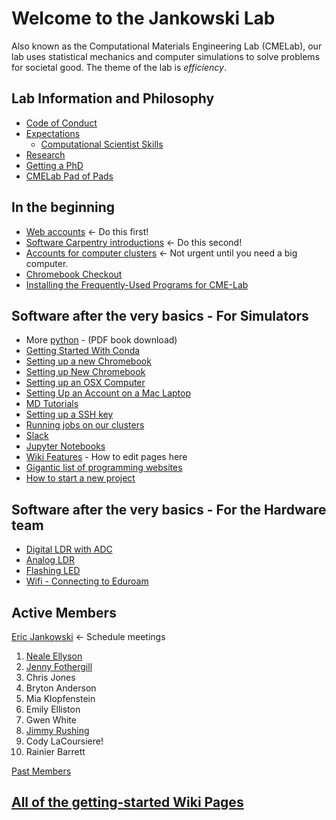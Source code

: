 # Welcome to the Jankowski Lab
Also known as the Computational Materials Engineering Lab (CMELab), our lab uses statistical mechanics and computer simulations to solve problems for societal good. The theme of the lab is *efficiency*.

## Lab Information and Philosophy
* [Code of Conduct](Code_of_Conduct.md)
* [Expectations](Expectations.md)
    * [Computational Scientist Skills](Computational_Scientist_Skills.md)
* [Research](Research.md)
* [Getting a PhD](Getting_Started_With_Conda.md)
* [CMELab Pad of Pads](https://etherpad.boisestate.edu/p/cmelab-pad-of-pads)

## In the beginning
* [Web accounts](Web_accounts.md)  <- Do this first!
* [Software Carpentry introductions](Software_Carpentry_introductions.md)  <- Do this second!
* [Accounts for computer clusters](Accounts_for_computer_clusters.md) <- Not urgent until you need a big computer.
* [Chromebook Checkout](https://docs.google.com/spreadsheets/d/1q09wjk9HKtRtBNhU_heKF84a3awLpIyzw9q8gPIXRqA/edit?usp=sharing)
* [Installing the Frequently-Used Programs for CME-Lab](Installing_the_Frequently-Used_Programs_for_CME-Lab.md)

## Software after the very basics - For Simulators
* More [python](http://bit.ly/2tBTW7W) - (PDF book download)
* [Getting Started With Conda](Getting_Started_With_Conda.md)
* [Setting up a new Chromebook](Setting_up_a_new_Chromebook.md)
* [Setting up New Chromebook](Setting_up_New_Chromebook.md)
* [Setting up an OSX Computer](Setting_up_an_OSX_Computer.md)
* [Setting Up an Account on a Mac Laptop](Setting_Up_an_Account_on_a_Mac_Labtop.md)
* [MD Tutorials](MD_Tutorials.md)
* [Setting up a SSH key](Setting_Up_an_SSH_key.md)
* [Running jobs on our clusters](Running_jobs_on_our_clusters.md)
* [Slack](Slack.md)
* [Jupyter Notebooks](Jupyter_Notebooks.md)
* [Wiki Features](Wiki_Features.md) - How to edit pages here
* [Gigantic list of programming websites](https://github.com/sdmg15/Best-websites-a-programmer-should-visit)
* [How to start a new project](How_to_start_a_new_project.md)


## Software after the very basics - For the Hardware team

* [Digital LDR with ADC](https://bitbucket.org/cmelab/raspberry-pi/wiki/Digital%20LDR%20with%20ADC%20Setup)
* [Analog LDR](https://bitbucket.org/cmelab/raspberry-pi/wiki/Analog%20LDR)
* [Flashing LED](https://bitbucket.org/cmelab/raspberry-pi/wiki/Flashing%20LED)
* [Wifi - Connecting to Eduroam](https://bitbucket.org/cmelab/raspberry-pi/wiki/WiFi%20-%20Connecting%20to%20Eduroam)

## Active Members
[Eric Jankowski](Prof_Jankowski.md) <- Schedule meetings

1. [Neale Ellyson](https://github.com/nealeellyson)
1. [Jenny Fothergill](https://github.com/jennyfothergill)
1. Chris Jones
1. Bryton Anderson
1. Mia Klopfenstein
1. Emily Elliston
1. Gwen White
1. [Jimmy Rushing](https://github.com/JimmyRushing)
1. Cody LaCoursiere!
1. Rainier Barrett

[Past Members](Past_Members.md)

## [All of the getting-started Wiki Pages](https://bitbucket.org/cmelab/getting-started/wiki/browse/) ##
